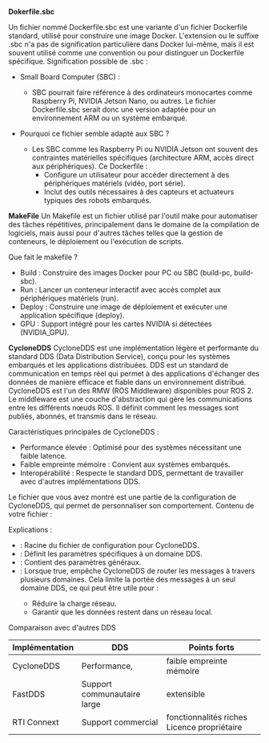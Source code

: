 **Dokerfile.sbc** 

Un fichier nommé Dockerfile.sbc est une variante d'un fichier Dockerfile standard, utilisé pour construire une image Docker. L'extension ou le suffixe .sbc n'a pas de signification particulière dans Docker lui-même, 
mais il est souvent utilisé comme une convention ou pour distinguer un Dockerfile spécifique.
Signification possible de .sbc :

* Small Board Computer (SBC) :
  * SBC pourrait faire référence à des ordinateurs monocartes comme Raspberry Pi, NVIDIA Jetson Nano, ou autres. Le fichier Dockerfile.sbc serait donc une version adaptée pour un environnement ARM ou un système embarqué.

 * Pourquoi ce fichier semble adapté aux SBC ?
   * Les SBC comme les Raspberry Pi ou NVIDIA Jetson ont souvent des contraintes matérielles spécifiques (architecture ARM, accès direct aux périphériques).
    Ce Dockerfile :
        * Configure un utilisateur pour accéder directement à des périphériques matériels (vidéo, port série).
        * Inclut des outils nécessaires à des capteurs et actuateurs typiques des robots embarqués.


**MakeFile**
Un Makefile est un fichier utilisé par l'outil make pour automatiser des tâches répétitives, principalement dans le domaine de la compilation de logiciels, mais aussi pour d'autres tâches telles que la gestion de conteneurs, le déploiement ou l'exécution de scripts.

Que fait le makefile ? 

* Build : Construire des images Docker pour PC ou SBC (build-pc, build-sbc).
* Run : Lancer un conteneur interactif avec accès complet aux périphériques matériels (run).
* Deploy : Construire une image de déploiement et exécuter une application spécifique (deploy).
* GPU : Support intégré pour les cartes NVIDIA si détectées (NVIDIA_GPU).

**CycloneDDS**
CycloneDDS est une implémentation légère et performante du standard DDS (Data Distribution Service), conçu pour les systèmes embarqués et les applications distribuées. DDS est un standard de communication en temps réel qui permet à des applications d'échanger des données de manière efficace et fiable dans un environnement distribué. CycloneDDS est l'un des RMW (ROS Middleware) disponibles pour ROS 2. Le middleware est une couche d'abstraction qui gère les communications entre les différents nœuds ROS. Il définit comment les messages sont publiés, abonnés, et transmis dans le réseau.

Caractéristiques principales de CycloneDDS :
* Performance élevée : Optimisé pour des systèmes nécessitant une faible latence.
* Faible empreinte mémoire : Convient aux systèmes embarqués.
* Interopérabilité : Respecte le standard DDS, permettant de travailler avec d'autres implémentations DDS.

Le fichier que vous avez montré est une partie de la configuration de CycloneDDS, qui permet de personnaliser son comportement.
Contenu de votre fichier :

<CycloneDDS>
    <Domain>
        <General>
            <DontRoute></DontRoute>
        </General>
    </Domain>
</CycloneDDS>

Explications :

* <CycloneDDS> : Racine du fichier de configuration pour CycloneDDS.
* <Domain> : Définit les paramètres spécifiques à un domaine DDS.
* <General> : Contient des paramètres généraux.
* <DontRoute> : Lorsque true, empêche CycloneDDS de router les messages à travers plusieurs domaines. Cela limite la portée des messages à un seul domaine DDS, ce qui peut être utile pour :
    * Réduire la charge réseau.
    * Garantir que les données restent dans un réseau local.

Comparaison avec d'autres DDS


| Implémentation     | DDS     | Points forts	     |
|---------------|---------------|---------------|
| CycloneDDS     | Performance,      | faible empreinte mémoire	     |
| FastDDS    | Support communautaire large     | extensible     |
| RTI Connext	    |  Support commercial     |  fonctionnalités riches	Licence propriétaire    |


